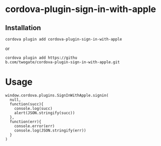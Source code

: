 # cordova-plugin-sign-in-with-apple

## Installation

```
cordova plugin add cordova-plugin-sign-in-with-apple
```

or

```
cordova plugin add https://githu
b.com/twogate/cordova-plugin-sign-in-with-apple.git
```

# Usage
```
window.cordova.plugins.SignInWithApple.signin(
  null,
  function(succ){
    console.log(succ)
    alert(JSON.stringify(succ))
  },
  function(err){
    console.error(err)
    console.log(JSON.stringify(err))
  }
)
```
